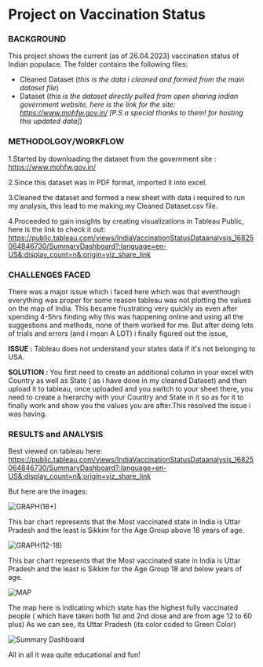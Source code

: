 <h1>Project on Vaccination Status</h1>


<h3>BACKGROUND</h3> 

This project shows the current (as of 26.04.2023) vaccination status of Indian populace.
The folder contains the following files:
* Cleaned Dataset (_this is the data i cleaned and formed from the main dataset file_)
* Dataset (_this is the dataset directly pulled from open sharing indian government website, here is the link for the site: https://www.mohfw.gov.in/  [P.S a special thanks to them! for hosting this updated data]_)

<h3>METHODOLGOY/WORKFLOW</h3>


1.Started by downloading the dataset from the government site : https://www.mohfw.gov.in/


2.Since this dataset was in PDF format, imported it into excel.


3.Cleaned the dataset and formed a new sheet with data i required to run my analysis, this lead to me making my Cleaned Dataset.csv file.


4.Proceeded to gain insights by creating visualizations in Tableau Public, here is the link to check it out:
https://public.tableau.com/views/IndiaVaccinationStatusDataanalysis_16825064846730/SummaryDashboard?:language=en-US&:display_count=n&:origin=viz_share_link

<h3>CHALLENGES FACED</h3>


There was a major issue which i faced here which was that eventhough everything was proper for some reason tableau was not plotting the values on the map of India. 
This became frustrating very quickly as even after spending 4-5hrs finding why this was happening online and using all the suggestions and methods, none of them worked for me.
But after doing lots of trials and errors (and i mean A LOT) i finally figured out the issue,


**ISSUE :** Tableau does not understand your states data if it's not belonging to USA.


**SOLUTION :** You first need to create an additional column in your excel with Country as well as State ( as i have done in my cleaned Dataset) and then upload it to tableau,
once uploaded and you switch to your sheet there, you need to create a hierarchy with your Country and State in it so as for it to finally work and show you the values you are after.This resolved the issue i was having.


<h3>RESULTS and ANALYSIS</h3>


Best viewed on tableau here: https://public.tableau.com/views/IndiaVaccinationStatusDataanalysis_16825064846730/SummaryDashboard?:language=en-US&:display_count=n&:origin=viz_share_link

But here are the images:


![GRAPH(18+)](https://user-images.githubusercontent.com/131772248/234581520-49958c19-fe1d-4727-bc6b-18299818c5e2.png)


This bar chart represents that the Most vaccinated state in India is Uttar Pradesh and the least is Sikkim for the Age Group above 18 years of age.


![GRAPH(12-18)](https://user-images.githubusercontent.com/131772248/234581544-33a3cb90-b7ef-4a7e-bdf0-70fc71f1bbe0.png)


This bar chart represents that the Most vaccinated state in India is Uttar Pradesh and the least is Sikkim for the Age Group 18 and below years of age.


![MAP](https://user-images.githubusercontent.com/131772248/234581556-edf58bec-cebf-4534-8e29-8da97dda5ce6.png)


The map here is indicating which state has the highest fully vaccinated people ( which have taken both 1st and 2nd dose and are from age 12 to 60 plus)
As we can see, its Uttar Pradesh (its color coded to Green Color)


![Summary Dashboard](https://user-images.githubusercontent.com/131772248/234581572-bab7972c-d7d4-483a-8d84-2fd4092d97d9.png)


All in all it was quite educational and fun!
